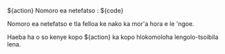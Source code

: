 ${action} Nomoro ea netefatso : ${code}

Nomoro ea netefatso e tla felloa ke nako ka mor'a hora e le 'ngoe.

Haeba ha o so kenye kopo ${action} ka kopo hlokomoloha lengolo-tsoibila lena.
